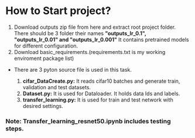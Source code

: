 # How to Start project?

1. Download outputs zip file from here and extract root project folder. There should be 3 folder their names __"outputs_lr_0.1", "outputs_lr_0.01" and "outputs_lr_0.001"__ It contains pretrained models for different configuration.
2. Download basic_requirements.(requirements.txt is my working enviroment package list)


- There are 3 pyton source file is used in this task.

  1. __cifar_DataCreate.py:__ It reads cifar10 batches and generate train, validation and test datasets.
  2. __Dataset.py:__ It is used for Dataloader. It holds data Ids and labels.
  3. __transfer_learning.py:__ It is used for train and test network with desired settings.

### Note: Transfer_learning_resnet50.ipynb includes testing steps.
